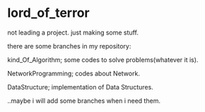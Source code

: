 # lord_of_terror

not leading a project. just making some stuff.

there are some branches in my repository:

kind_Of_Algorithm; some codes to solve problems(whatever it is).

NetworkProgramming; codes about Network.

DataStructure; implementation of Data Structures.

..maybe i will add some branches when i need them.
